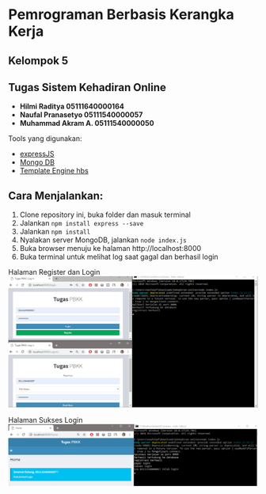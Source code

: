 # Pemrograman Berbasis Kerangka Kerja
## Kelompok 5
## Tugas Sistem Kehadiran Online
   
   - **Hilmi Raditya       05111640000164**
   - **Naufal Pranasetyo   05111540000057**
   - **Muhammad Akram A.   05111540000050**

Tools yang digunakan: 
- [expressJS](https://expressjs.com/)
- [Mongo DB](https://www.mongodb.com/) 
- [Template Engine hbs](https://github.com/pillarjs/hbs)
   
## Cara Menjalankan:
1. Clone repository ini, buka folder dan masuk terminal
2. Jalankan `npm install express --save`
3. Jalankan `npm install`
4. Nyalakan server MongoDB, jalankan `node index.js`
5. Buka browser menuju ke halaman http://localhost:8000
6. Buka terminal untuk melihat log saat gagal dan berhasil login

Halaman Register dan Login
![register](register.png)

Halaman Sukses Login
![login](login.png)
